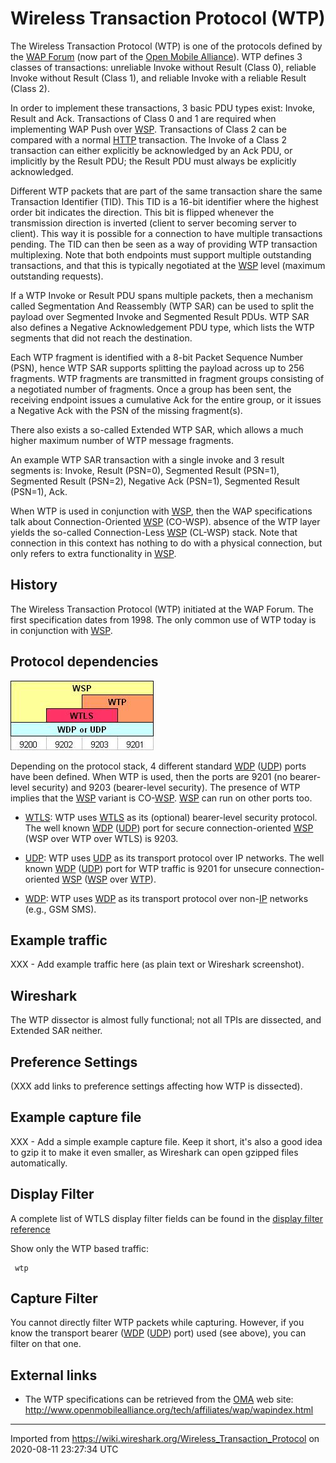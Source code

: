 # Wireless Transaction Protocol (WTP)

The Wireless Transaction Protocol (WTP) is one of the protocols defined by the [WAP Forum](http://www.wapforum.org/) (now part of the [Open Mobile Alliance](http://www.openmobilealliance.org/)). WTP defines 3 classes of transactions: unreliable Invoke without Result (Class 0), reliable Invoke without Result (Class 1), and reliable Invoke with a reliable Result (Class 2).

In order to implement these transactions, 3 basic PDU types exist: Invoke, Result and Ack. Transactions of Class 0 and 1 are required when implementing WAP Push over [WSP](/WSP). Transactions of Class 2 can be compared with a normal [HTTP](/HTTP) transaction. The Invoke of a Class 2 transaction can either explicitly be acknowledged by an Ack PDU, or implicitly by the Result PDU; the Result PDU must always be explicitly acknowledged.

Different WTP packets that are part of the same transaction share the same Transaction Identifier (TID). This TID is a 16-bit identifier where the highest order bit indicates the direction. This bit is flipped whenever the transmission direction is inverted (client to server becoming server to client). This way it is possible for a connection to have multiple transactions pending. The TID can then be seen as a way of providing WTP transaction multiplexing. Note that both endpoints must support multiple outstanding transactions, and that this is typically negotiated at the [WSP](/WSP) level (maximum outstanding requests).

If a WTP Invoke or Result PDU spans multiple packets, then a mechanism called Segmentation And Reassembly (WTP SAR) can be used to split the payload over Segmented Invoke and Segmented Result PDUs. WTP SAR also defines a Negative Acknowledgement PDU type, which lists the WTP segments that did not reach the destination.

Each WTP fragment is identified with a 8-bit Packet Sequence Number (PSN), hence WTP SAR supports splitting the payload across up to 256 fragments. WTP fragments are transmitted in fragment groups consisting of a negotiated number of fragments. Once a group has been sent, the receiving endpoint issues a cumulative Ack for the entire group, or it issues a Negative Ack with the PSN of the missing fragment(s).

There also exists a so-called Extended WTP SAR, which allows a much higher maximum number of WTP message fragments.

An example WTP SAR transaction with a single invoke and 3 result segments is: Invoke, Result (PSN=0), Segmented Result (PSN=1), Segmented Result (PSN=2), Negative Ack (PSN=1), Segmented Result (PSN=1), Ack.

When WTP is used in conjunction with [WSP](/WSP), then the WAP specifications talk about Connection-Oriented [WSP](/WSP) (CO-WSP). absence of the WTP layer yields the so-called Connection-Less [WSP](/WSP) (CL-WSP) stack. Note that connection in this context has nothing to do with a physical connection, but only refers to extra functionality in [WSP](/WSP).

## History

The Wireless Transaction Protocol (WTP) initiated at the WAP Forum. The first specification dates from 1998. The only common use of WTP today is in conjunction with [WSP](/WSP).

## Protocol dependencies

![WapProtocolFamily/WAP\_Transport\_Protocol\_Stacks.jpg](uploads/__moin_import__/attachments/WapProtocolFamily/WAP_Transport_Protocol_Stacks.jpg "WapProtocolFamily/WAP_Transport_Protocol_Stacks.jpg")

Depending on the protocol stack, 4 different standard [WDP](/WDP) ([UDP](/UDP)) ports have been defined. When WTP is used, then the ports are 9201 (no bearer-level security) and 9203 (bearer-level security). The presence of WTP implies that the [WSP](/WSP) variant is CO-[WSP](/WSP). [WSP](/WSP) can run on other ports too.

  - [WTLS](/WTLS): WTP uses [WTLS](/WTLS) as its (optional) bearer-level security protocol. The well known [WDP](/WDP) ([UDP](/UDP)) port for secure connection-oriented [WSP](/WSP) (WSP over WTP over WTLS) is 9203.

  - [UDP](/UDP): WTP uses [UDP](/UDP) as its transport protocol over IP networks. The well known [WDP](/WDP) ([UDP](/UDP)) port for WTP traffic is 9201 for unsecure connection-oriented [WSP](/WSP) ([WSP](/WSP) over [WTP](/WTP)).

  - [WDP](/WDP): WTP uses [WDP](/WDP) as its transport protocol over non-[IP](/IP) networks (e.g., GSM SMS).

## Example traffic

XXX - Add example traffic here (as plain text or Wireshark screenshot).

## Wireshark

The WTP dissector is almost fully functional; not all TPIs are dissected, and Extended SAR neither.

## Preference Settings

(XXX add links to preference settings affecting how WTP is dissected).

## Example capture file

XXX - Add a simple example capture file. Keep it short, it's also a good idea to gzip it to make it even smaller, as Wireshark can open gzipped files automatically.

## Display Filter

A complete list of WTLS display filter fields can be found in the [display filter reference](http://www.wireshark.org/docs/dfref/w/wtp.html)

Show only the WTP based traffic:

``` 
 wtp 
```

## Capture Filter

You cannot directly filter WTP packets while capturing. However, if you know the transport bearer ([WDP](/WDP) ([UDP](/UDP)) port) used (see above), you can filter on that one.

## External links

  - The WTP specifications can be retrieved from the [OMA](http://www.openmobilealliance.org/) web site: <http://www.openmobilealliance.org/tech/affiliates/wap/wapindex.html>

---

Imported from https://wiki.wireshark.org/Wireless_Transaction_Protocol on 2020-08-11 23:27:34 UTC
